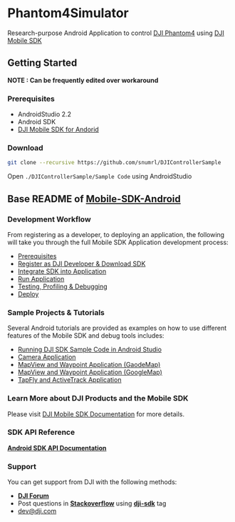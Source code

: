 # Phantom4Simulator

Research-purpose Android Application to control [DJI Phantom4](http://www.dji.com/phantom-4) using [DJI Mobile SDK](https://developer.dji.com/mobile-sdk/)

## Getting Started

**NOTE : Can be frequently edited over workaround**

### Prerequisites

- AndroidStudio 2.2
- Android SDK
- [DJI Mobile SDK for Andorid](https://github.com/snumrl/DJIAndroidMobileSDK)

### Download

```sh
git clone --recursive https://github.com/snumrl/DJIControllerSample
```

Open `./DJIControllerSample/Sample Code` using AndroidStudio

## Base README of [Mobile-SDK-Android](https://github.com/dji-sdk/Mobile-SDK-Android)

### Development Workflow 

From registering as a developer, to deploying an application, the following will take you through the full Mobile SDK Application development process:

- [Prerequisites](https://developer.dji.com/mobile-sdk/documentation/application-development-workflow/workflow-prerequisits.html)
- [Register as DJI Developer & Download SDK](https://developer.dji.com/mobile-sdk/documentation/application-development-workflow/workflow-register.html)
- [Integrate SDK into Application](https://developer.dji.com/mobile-sdk/documentation/application-development-workflow/workflow-integrate.html)
- [Run Application](https://developer.dji.com/mobile-sdk/documentation/application-development-workflow/workflow-run.html)
- [Testing, Profiling & Debugging](https://developer.dji.com/mobile-sdk/documentation/application-development-workflow/workflow-testing.html)
- [Deploy](https://developer.dji.com/mobile-sdk/documentation/application-development-workflow/workflow-deploy.html)

### Sample Projects & Tutorials

Several Android tutorials are provided as examples on how to use different features of the Mobile SDK and debug tools includes:

- [Running DJI SDK Sample Code in Android Studio](https://developer.dji.com/mobile-sdk/documentation/android-tutorials/index.html)
- [Camera Application](https://developer.dji.com/mobile-sdk/documentation/android-tutorials/FPVDemo.html)
- [MapView and Waypoint Application (GaodeMap)](https://developer.dji.com/mobile-sdk/documentation/android-tutorials/GSDemo-Gaode-Map.html)
- [MapView and Waypoint Application (GoogleMap)](https://developer.dji.com/mobile-sdk/documentation/android-tutorials/GSDemo-Google-Map.html)
- [TapFly and ActiveTrack Application](https://developer.dji.com/mobile-sdk/documentation/android-tutorials/P4MissionsDemo.html)

### Learn More about DJI Products and the Mobile SDK

Please visit [DJI Mobile SDK Documentation](https://developer.dji.com/mobile-sdk/documentation/introduction/index.html) for more details.

### SDK API Reference

[**Android SDK API Documentation**](https://developer.dji.com/iframe/mobile-sdk-doc/android/reference/packages.html)

### Support

You can get support from DJI with the following methods:

- [**DJI Forum**](http://forum.dev.dji.com/en)
- Post questions in [**Stackoverflow**](http://stackoverflow.com) using [**dji-sdk**](http://stackoverflow.com/questions/tagged/dji-sdk) tag
- dev@dji.com
